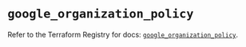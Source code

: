 # `google_organization_policy`

Refer to the Terraform Registry for docs: [`google_organization_policy`](https://registry.terraform.io/providers/hashicorp/google/6.30.0/docs/resources/organization_policy).
